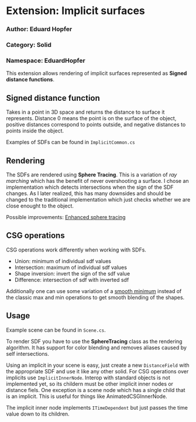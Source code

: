 # Extension: Implicit surfaces

### Author: Eduard Hopfer

### Category: Solid

### Namespace: EduardHopfer

This extension allows rendering of implicit surfaces represented as **Signed distance functions**.

## Signed distance function
Takes in a point in 3D space and returns the distance to surface it represents. Distance 0 means the point is on the surface of the object,
positive distances correspond to points outside, and negative distances to points inside the object.

Examples of SDFs can be found in `ImplicitCommon.cs`

## Rendering
The SDFs are rendered using **Sphere Tracing**. This is a variation of *ray marching* which has the benefit of never overshooting a surface.
I chose an implementation which detects intersections when the sign of the SDF changes. As I later realized, this has many downsides and
should be changed to the traditional implementation which just checks whether we are close enought to the object.

Possible improvements: [Enhanced sphere tracing](https://erleuchtet.org/~cupe/permanent/enhanced_sphere_tracing.pdf)

## CSG operations
CSG operations work differently when working with SDFs.
- Union: minimum of individual sdf values
- Intersection: maximum of individual sdf values
- Shape inversion: invert the sign of the sdf value
- Difference: intersection of sdf with inverted sdf

Additionally one can use some variation of a [smooth minimum](https://iquilezles.org/articles/smin/) instead of the classic max and min operations to get smooth blending of the shapes.

## Usage
Example scene can be found in `Scene.cs`.

To render SDF you have to use the **SphereTracing** class as the rendering algorithm. It has support for color blending
and removes aliases caused by self intersections.

Using an implicit in your scene is easy, just create a new `DistanceField` with the appropriate SDF and use it like any other solid.
For CSG operations over implicits use `ImplicitInnerNode`. Interop with standard objects is not implemented yet, so its childern must be other implicit inner nodes or distance fiels. One exception is a scene node which has a single child that is an implicit. This is useful
for things like AnimatedCSGInnerNode. 

The implicit inner node implements `ITimeDependent` but just passes the time value down to its children.